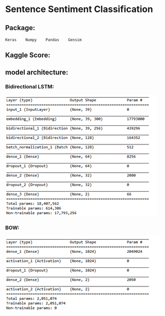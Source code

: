 # Sentence Sentiment Classification
## Package:
    Keras    Numpy    Pandas    Gensim
## Kaggle Score:
## model architecture:
### Bidirectional LSTM:
![Bidirectional LSTM](https://github.com/ReuiYan-Lin/Machine-Learning/blob/master/Sentence%20Sentiment%20Classification/result/BidirectionalLSTM.png)
### BOW:
![BOW](https://github.com/ReuiYan-Lin/Machine-Learning/blob/master/Sentence%20Sentiment%20Classification/result/BOW.png)
